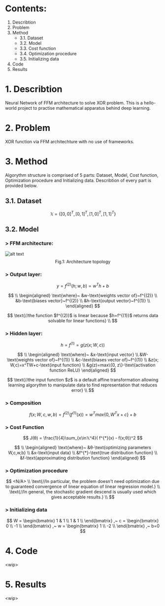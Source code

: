 # Contents:
1. Describtion
2. Problem
3. Method
    * 3.1. Dataset
    * 3.2. Model
    * 3.3. Cost function
    * 3.4. Optimization procedure
    * 3.5. Initializing data
4. Code
5. Results

# 1. Describtion
Neural Network of FFM architecture to solve XOR problem. This is a hello-world project to practise mathematical apparatus behind deep learning.

# 2. Problem
XOR function via FFM architechture with no use of frameworks.

# 3. Method
Algorythm structure is comprised of 5 parts: Dataset, Model, Cost function, Optimization procedure and Initializing data. Describtion of every part is provided below.
## 3.1. Dataset
$$𝕏=\{[0,0]^T, [0,1]^T, [1,0]^T, [1,1]^T\}$$
## 3.2. Model
### > FFM architecture:
![alt text](https://github.com/AKAD0/FFM_XOR/Fig1.png)
$$
\text{Fig.1: Architecture topology}
$$
### > Output layer:
$$
y=f^{(2)}(h; w,b) = w^Th+b
$$

$$
\\
\begin{aligned}
\text{where}~
&w-\text{weights vector of}~f^{(2)} \\
&b-\text{biases vector}~f^{(2)} \\
&h-\text{output vector}~f^{(1)} \\
\end{aligned}
$$

$$
\text{//the function $f^{(2)}$ is linear because $h=f^{(1)}$ returns data solvable for linear functions} \\
$$
### > Hidden layer:
$$
h = f^{(1)} = g( z( x; W,c))
$$

$$
\\
\begin{aligned}
\text{where}~
&x-\text{input vector} \\
&W-\text{weights vector of}~f^{(1)} \\
&c-\text{biases vector of}~f^{(1)} \\
&z(x; W,c)=x^TW+c-\text{input function} \\
&g(z)=max\{0, z\}-\text{activation function ReLU}
\end{aligned}
$$

$$
\text{//the input function $z$ is a default affine transformation allowing learning algorythm to manipulate data to find representation that reduces error} \\
$$
### > Composition
$$
f(x; W,c,w,b) = f^{(2)}( f^{(1)}( x)) = w^Tmax\{0, W^Tx+c\}+b
$$
### > Cost Function
$$
J(θ) = \frac{1}{4}\sum_{x\in𝕏^4}( f^{*}(x) - f(x;θ))^2
$$

$$
\\
\begin{aligned}
\text{where}~
&θ-\text{optimizing parameters W,c,w,b} \\
&x-\text{input data} \\
&f^{*}-\text{true distribution function} \\
&f-\text{approximating distribution function}
\end{aligned}
$$
### > Optimization procedure
$$
<N/A> \\
\text{//In particular, the problem doesn't need optimization due to guaranteed convergence of linear equation of linear regression model.} \\
\text{//In general, the stochastic gradient descend is usually used which gives acceptable results.} \\
$$
### > Initializing data
$$
W = \begin{bmatrix}
    1 & 1 \\
    1 & 1 \\
    \end{bmatrix}
,~
c = \begin{bmatrix}
    0 \\
    -1 \\
    \end{bmatrix}
,~
w = \begin{bmatrix}
    1 \\
    -2 \\
    \end{bmatrix}
,~
b=0
$$

# 4. Code
\<wip\>

# 5. Results
\<wip\>